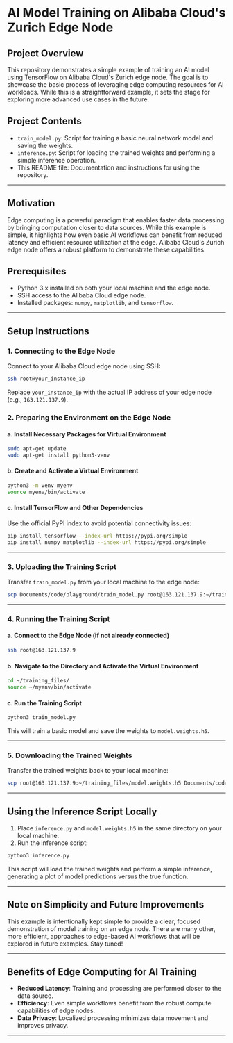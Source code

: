 # AI Model Training on Alibaba Cloud's Zurich Edge Node

## Project Overview

This repository demonstrates a simple example of training an AI model using TensorFlow on Alibaba Cloud's Zurich edge node. The goal is to showcase the basic process of leveraging edge computing resources for AI workloads. While this is a straightforward example, it sets the stage for exploring more advanced use cases in the future.

## Project Contents

- `train_model.py`: Script for training a basic neural network model and saving the weights.
- `inference.py`: Script for loading the trained weights and performing a simple inference operation.
- This README file: Documentation and instructions for using the repository.

---

## Motivation

Edge computing is a powerful paradigm that enables faster data processing by bringing computation closer to data sources. While this example is simple, it highlights how even basic AI workflows can benefit from reduced latency and efficient resource utilization at the edge. Alibaba Cloud's Zurich edge node offers a robust platform to demonstrate these capabilities.

## Prerequisites

- Python 3.x installed on both your local machine and the edge node.
- SSH access to the Alibaba Cloud edge node.
- Installed packages: `numpy`, `matplotlib`, and `tensorflow`.

---

## Setup Instructions

### 1. Connecting to the Edge Node

Connect to your Alibaba Cloud edge node using SSH:

```bash
ssh root@your_instance_ip
```

Replace `your_instance_ip` with the actual IP address of your edge node (e.g., `163.121.137.9`).

### 2. Preparing the Environment on the Edge Node

#### a. Install Necessary Packages for Virtual Environment

```bash
sudo apt-get update
sudo apt-get install python3-venv
```

#### b. Create and Activate a Virtual Environment

```bash
python3 -m venv myenv
source myenv/bin/activate
```

#### c. Install TensorFlow and Other Dependencies

Use the official PyPI index to avoid potential connectivity issues:

```bash
pip install tensorflow --index-url https://pypi.org/simple
pip install numpy matplotlib --index-url https://pypi.org/simple
```

---

### 3. Uploading the Training Script

Transfer `train_model.py` from your local machine to the edge node:

```bash
scp Documents/code/playground/train_model.py root@163.121.137.9:~/training_files/
```

---

### 4. Running the Training Script

#### a. Connect to the Edge Node (if not already connected)

```bash
ssh root@163.121.137.9
```

#### b. Navigate to the Directory and Activate the Virtual Environment

```bash
cd ~/training_files/
source ~/myenv/bin/activate
```

#### c. Run the Training Script

```bash
python3 train_model.py
```

This will train a basic model and save the weights to `model.weights.h5`.

---

### 5. Downloading the Trained Weights

Transfer the trained weights back to your local machine:

```bash
scp root@163.121.137.9:~/training_files/model.weights.h5 Documents/code/playground/
```

---

## Using the Inference Script Locally

1. Place `inference.py` and `model.weights.h5` in the same directory on your local machine.
2. Run the inference script:

```bash
python3 inference.py
```

This script will load the trained weights and perform a simple inference, generating a plot of model predictions versus the true function.

---

## Note on Simplicity and Future Improvements

This example is intentionally kept simple to provide a clear, focused demonstration of model training on an edge node. There are many other, more efficient, approaches to edge-based AI workflows that will be explored in future examples. Stay tuned!

---

## Benefits of Edge Computing for AI Training

- **Reduced Latency**: Training and processing are performed closer to the data source.
- **Efficiency**: Even simple workflows benefit from the robust compute capabilities of edge nodes.
- **Data Privacy**: Localized processing minimizes data movement and improves privacy.

---

